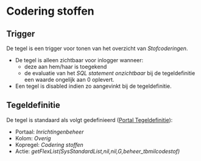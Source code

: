 # Codering stoffen

## Trigger

De tegel is een trigger voor tonen van het overzicht van *Stofcoderingen*.

- De tegel is alleen zichtbaar voor inlogger wanneer:
  - deze aan hem/haar is toegekend
  - de evaluatie van het *SQL statement onzichtbaar* bij de tegeldefinitie een waarde ongelijk aan 0 oplevert.
- Een tegel is disabled indien zo aangevinkt bij de tegeldefinitie.

## Tegeldefinitie

De tegel is standaard als volgt gedefinieerd ([Portal Tegeldefinitie](/instellen_inrichten/portaldefinitie/portal_tegel.md)):

- Portaal: *Inrichtingenbeheer*
- Kolom: *Overig*
- Kopregel: *Codering stoffen*
- Actie: *getFlexList(SysStandardList,nil,nil,G,beheer_tbmilcodestof)*

